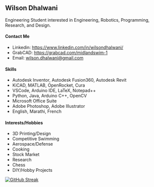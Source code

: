 ## Wilson Dhalwani

Engineering Student interested in Engineering, Robotics, Programming, Research, and Design. 

#### Contact Me
- Linkedin: https://www.linkedin.com/in/wilsondhalwani/ 
- GrabCAD: https://grabcad.com/midlandswim-1 
- Email: wilson.dhalwani@gmail.com

#### Skills
- Autodesk Inventor, Autodesk Fusion360, Autodesk Revit 
- KiCAD, MATLAB, OpenRocket, Cura
- VSCode, Arduino IDE, LaTeX, Notepad++
- Python, Java, Arduino C++, OpenCV
- Microsoft Office Suite
- Adobe Photoshop, Adobe Illustrator 
- English, Marathi, French 

#### Interests/Hobbies
- 3D Printing/Design 
- Competitive Swimming
- Aerospace/Defense 
- Cooking 
- Stock Market 
- Research 
- Chess 
- DIY/Hobby Projects

[![GitHub Streak](https://streak-stats.demolab.com?user=Midlandswim&theme=hacker&border_radius=3&date_format=M%20j%5B%2C%20Y%5D&card_width=275&background=45%2C465D4A00%2C000000&stroke=2FFF3AB9&border=8CEB94&hide_current_streak=true&hide_longest_streak=true)](https://git.io/streak-stats)

<!---
Midlandswim/Midlandswim is a ✨ special ✨ repository because its `README.md` (this file) appears on your GitHub profile.
You can click the Preview link to take a look at your changes.
--->
